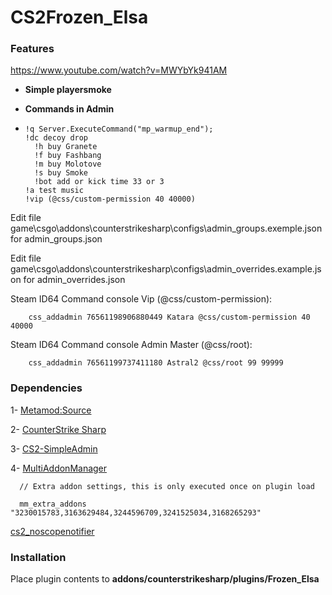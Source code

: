 # CS2Frozen_Elsa
### Features
https://www.youtube.com/watch?v=MWYbYk941AM
- **Simple playersmoke**

- **Commands in Admin**
- 
      !q Server.ExecuteCommand("mp_warmup_end");
      !dc decoy drop
        !h buy Granete
        !f buy Fashbang
        !m buy Molotove
        !s buy Smoke
        !bot add or kick time 33 or 3
      !a test music
      !vip (@css/custom-permission 40 40000) 

  
Edit file game\csgo\addons\counterstrikesharp\configs\admin_groups.exemple.json for admin_groups.json


Edit file game\csgo\addons\counterstrikesharp\configs\admin_overrides.example.json for admin_overrides.json

Steam ID64
Command console Vip (@css/custom-permission):
  
        css_addadmin 76561198906880449 Katara @css/custom-permission 40 40000
Steam ID64
Command console Admin Master (@css/root):

        css_addadmin 76561199737411180 Astral2 @css/root 99 99999



 


### Dependencies
1- [Metamod:Source](https://www.sourcemm.net/downloads.php/?branch=master "Metamod:Source")


2- [CounterStrike Sharp](https://github.com/roflmuffin/CounterStrikeSharp "CounterStrike Sharp")


3- [CS2-SimpleAdmin](https://github.com/daffyyyy/CS2-SimpleAdmin "CS2-SimpleAdmin")


4- [MultiAddonManager](https://github.com/Source2ZE/MultiAddonManager "MultiAddonManager") 
      
      // Extra addon settings, this is only executed once on plugin load
      
      mm_extra_addons 				"3230015783,3163629484,3244596709,3241525034,3168265293"

[cs2_noscopenotifier](https://github.com/astral3693/cs2_noscopenotifier "cs2_noscopenotifier")


### Installation
Place plugin contents to **addons/counterstrikesharp/plugins/Frozen_Elsa**

